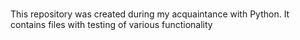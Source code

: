 #
This repository was created during my acquaintance with Python. It contains files with testing of various functionality
